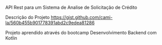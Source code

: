 API Rest para um Sistema de Analise de Solicitação de Crédito

Descrição do Projeto
https://gist.github.com/cami-la/560b455b901778391abd2c9edea81286

Projeto aprendido através do bootcamp Desenvolvimento Backend com Kotlin
